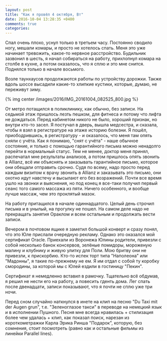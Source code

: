 ```yaml
---
layout: post
title: "Как я провёл 4 октября, Вт"
date: 2016-10-04 13:28:35 +0400
comments: true
categories: 
---
```

Спал очень плохо, уснул только в третьем часу. Постоянно сводило ногу, мешали комары, и просто не хотелось спать. Меня это уже начинает тревожить, какое-то нервное расстройство. Будильник зазвонил в шесть, я начал собираться на работу, прихлопнул комара на столбе в кухне, а потом оказалось, что я сплю и это мне снится. Поднялся только в начале восьмого.

Возле таунхаусов продолжаются работы по устройству дорожки. Также вдоль шоссе высадили какие-то хлипкие кустики, которые, думаю, не переживут зиму.

{% img center /images/2016/IMG_20161004_082525_800.jpg %}

От метро потащился в поликлинику, как обычно, без записи. На седьмой этаж пришлось лезть пешком, для фитнеса и потому что лифта не дождаться. Перед кабинетом никого не было, хороший признак, но внутри кто-то засел. Я постучал в дверь, вышла медсестра, и сказала, чтобы я взял в регистратуре на этаже историю болезни. Я пошёл, приободрившись, в регистратуру - и оказалось, что меня там опять сняли с учёта. Как я понимаю, "снят с учёта" - наше обычное состояние, и только с помощью гарантийного письма можно ненадолго перейти в нормальный статус. Тем не менее, доктор меня принял, распечатал мне результаты анализов, а потом пришлось опять звонить в Allianz, всё им объяснять и заказывать гарантийное письмо, которое они обещали отправить срочно. Судя по всему, надо просто перед каждым визитом к врачу звонить в Allianz и заказывать это письмо, они охотно идут навстечу и высылают его без возражений. Почти все время ушло на звонки и выяснения, но под конец я все-таки получил первый сеанс того самого массажа из пяти. Ничего особенного, и вообще лучше массаж, чем это проклятый мазок.

На работу притащился в начале одиннадцатого. Целый день строчил письма и в унылый, на прогулку не пошел. На самом деле надо не прекращать занятия Ораклом и всем остальным и продолжать вести записи.

Вечером в почтовом ящике я заметил большой конверт и сразу понял, что это Юле прислали очередную рекламу. Однако это оказался мой сертификат Oracle. Приехали из Воронежа Юлины родители, привезли с собой несколько банок консервов, зелёные помидоры, мороженую малину и клубнику и живую улитку для Поли. Мою бритву они не привезли, к прискорбию. Кто-то испек торт типа "Наполеона" или "Мадонны", я такие по-прежнему не ем. Я им отдал с собой ту коробку смородины, за которой мы с Юлей ездили в гостиницу "Пекин".

Сертификат я немедленно вставил в рамочку. Тщательно всё обдумав, я решил не нести его на работу, а повесить гденть дома. Лег спать после двенадцати, записи показывают, что я почти не сплю уже три ночи.

Перед сном случайно наткнулся в инете на клип на песню "Du Taxi mit der Augen grun", т.е. "Зеленоглазое такси" в переводе на немецкий язык и в исполнении Пушного. Песня мне всегда нравилась + стилизация более чем удалась + клип, как показал поиск, нарезан из короткометражки Карла Эрика Ринша "Подарок", которую, без сомнения, стоит посмотреть (равно как и остальные фильмы из линейки Parallel lines).
